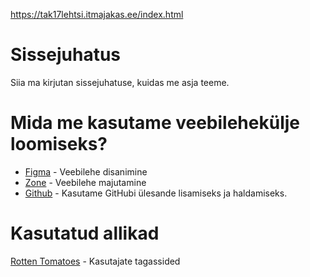 https://tak17lehtsi.itmajakas.ee/index.html
# Sissejuhatus
Siia ma kirjutan sissejuhatuse, kuidas me asja teeme.

# Mida me kasutame veebilehekülje loomiseks?
* [Figma](https://www.figma.com/) - Veebilehe disanimine
* [Zone](https://www.zone.ee/) - Veebilehe majutamine
* [Github](https://www.github.com/HenrysHub/LoganMovie/) - Kasutame GitHubi ülesande lisamiseks ja haldamiseks.

# Kasutatud allikad 
[Rotten Tomatoes](https://www.rottentomatoes.com/m/logan_2017) - Kasutajate tagassided
